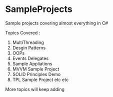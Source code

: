 # SampleProjects
Sample projects covering almost everything in C#

Topics Covered :
1. MultiThreading
2. Desgin Patterns
3. OOPs 
4. Events Delegates
5. Sample Appliations
6. MVVM Sample Project
7. SOLID Principles Demo
8. TPL Sample Project
etc etc

More topics will keep adding

